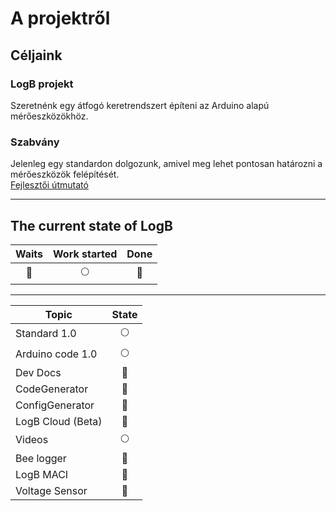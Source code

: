 # A projektről

## Céljaink

### LogB projekt

Szeretnénk egy átfogó keretrendszert építeni az Arduino alapú mérőeszközökhöz.

### Szabvány

Jelenleg egy standardon dolgozunk, amivel meg lehet pontosan határozni a mérőeszközök felépítését.\
[Fejlesztői útmutató](/guide.md)

---

## The current state of LogB

|    Waits     | Work started |       Done       |
|:------------:|:------------:|:----------------:|
| :red_circle: | :full_moon:  | :deciduous_tree: |

---

| Topic             |      State       |
|-------------------|:----------------:|
| Standard 1.0      |   :full_moon:    |
| Arduino code 1.0  |   :full_moon:    |
| Dev Docs          |   :red_circle:   |
| CodeGenerator     |   :red_circle:   |
| ConfigGenerator   |   :red_circle:   |
| LogB Cloud (Beta) | :deciduous_tree: |
| Videos            |   :full_moon:    |
| Bee logger        |   :red_circle:   |
| LogB MACI         |   :red_circle:   |
| Voltage Sensor    |   :red_circle:   |
